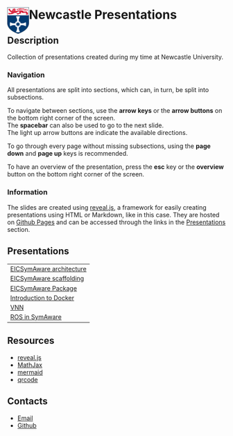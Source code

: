 # <img id="home-icon" src="vendor/img/newcastle-logo.svg" align="left" width="50em" alt="Icon"> Newcastle Presentations

<!-- New section -->

## Description

Collection of presentations created during my time at Newcastle University.

<!-- New subsection -->

### Navigation

All presentations are split into sections, which can, in turn, be split into subsections.

To navigate between sections, use the **arrow keys** or the **arrow buttons** on the bottom right corner of the screen.  
The **spacebar** can also be used to go to the next slide.  
The light up arrow buttons are indicate the available directions.

<!-- .element: class="fragment" -->

To go through every page without missing subsections, using the **page down** and **page up** keys is recommended.

<!-- .element: class="fragment" -->

To have an overview of the presentation, press the **esc** key or the **overview** button on the bottom right corner of the screen.

<!-- .element: class="fragment" -->

<!-- New subsection -->

### Information

The slides are created using [reveal.js](https://revealjs.com/), a framework for easily creating presentations using HTML or Markdown, like in this case.
They are hosted on [Github Pages](https://pages.github.com/) and can be accessed through the links in the [Presentations](#presentations) section.

<!-- New section -->

## Presentations

<div class="scrollable">

|                                                                    |
| ------------------------------------------------------------------ |
| [EICSymAware architecture](presentations/EICSymAware-architecture) |
| [EICSymAware scaffolding](presentations/EICSymAware-scaffolding)   |
| [EICSymAware Package](presentations/EICSymAware-package)           |
| [Introduction to Docker](presentations/Docker-Introduction)        |
| [VNN](presentations/VNN)                                           |
| [ROS in SymAware](presentations/ROS-in-SymAware)                   |

</div>

<!-- New section -->

## Resources

- [reveal.js](https://revealjs.com/)
- [MathJax](https://www.mathjax.org/)
- [mermaid](https://mermaid-js.github.io/mermaid/#/)
- [qrcode](https://davidshimjs.github.io/qrcodejs/)

<!-- New section -->

## Contacts

- [Email](mailto:e.casablanca2@newcastle.ac.uk)
- [Github](https://github.com/TendTo)
